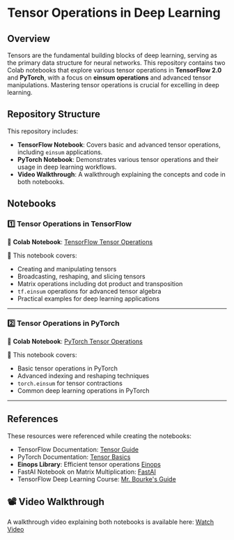 # Tensor Operations in Deep Learning

## Overview
Tensors are the fundamental building blocks of deep learning, serving as the primary data structure for neural networks. This repository contains two Colab notebooks that explore various tensor operations in **TensorFlow 2.0** and **PyTorch**, with a focus on **einsum operations** and advanced tensor manipulations. Mastering tensor operations is crucial for excelling in deep learning.

## Repository Structure
This repository includes:
- **TensorFlow Notebook**: Covers basic and advanced tensor operations, including `einsum` applications.
- **PyTorch Notebook**: Demonstrates various tensor operations and their usage in deep learning workflows.
- **Video Walkthrough**: A walkthrough explaining the concepts and code in both notebooks.

## Notebooks

### 1️⃣ Tensor Operations in TensorFlow 
📌 **Colab Notebook**: [TensorFlow Tensor Operations](https://colab.research.google.com/drive/1calK9JlmT40GuiT1wXH4lCKlOZCpwPzr?usp=sharing)

🔹 This notebook covers:
- Creating and manipulating tensors
- Broadcasting, reshaping, and slicing tensors
- Matrix operations including dot product and transposition
- `tf.einsum` operations for advanced tensor algebra
- Practical examples for deep learning applications

---
### 2️⃣ Tensor Operations in PyTorch
📌 **Colab Notebook**: [PyTorch Tensor Operations](https://colab.research.google.com/drive/1fpDuYr7bYNnOEsZJnuYVkVRWtp2lInOg?usp=sharing)

🔹 This notebook covers:
- Basic tensor operations in PyTorch
- Advanced indexing and reshaping techniques
- `torch.einsum` for tensor contractions
- Common deep learning operations in PyTorch

---

## References
These resources were referenced while creating the notebooks:
- TensorFlow Documentation: [Tensor Guide](https://www.tensorflow.org/guide/tensor)
- PyTorch Documentation: [Tensor Basics](https://pytorch.org/tutorials/beginner/blitz/tensor_tutorial.html)
- **Einops Library**: Efficient tensor operations [Einops](https://einops.rocks/pytorch-examples.html)
- FastAI Notebook on Matrix Multiplication: [FastAI](https://colab.research.google.com/github/fastai/course-v3/blob/master/nbs/dl2/01_matmul.ipynb)
- TensorFlow Deep Learning Course: [Mr. Bourke's Guide](https://github.com/mrdbourke/tensorflow-deep-learning)

## 📽️ Video Walkthrough
A walkthrough video explaining both notebooks is available here: [Watch Video](#)

